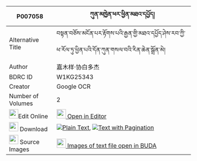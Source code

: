 |P007058|ཀུན་མཁྱེན་ཕར་ཕྱིན་མཐའ་དཔྱོད། 
| --- | --- 
|Alternative Title |བསྟན་བཅོས་མངོན་པར་རྟོགས་པའི་རྒྱན་གྱི་མཐའ་དཔྱོད་ཤེས་རབ་ཀྱི་ཕ་རོལ་ཏུ་ཕྱིན་པའི་དོན་ཀུན་གསལ་བའི་རིན་ཆེན་སྒྲོན་མེ།
|Author| 嘉木样·协白多杰
|BDRC ID | W1KG25343
|Creator | Google OCR
|Number of Volumes| 2
|<img width="25" src="https://img.icons8.com/color/25/000000/edit-property.png">Edit Online| [<img width="25" src="https://avatars.githubusercontent.com/u/45091458?s=200&v=4"> Open in Editor](http://editor.openpecha.org/P007058)
|<img width="25" src="https://img.icons8.com/fluent/48/000000/download-2.png"/>  Download | [![](https://img.icons8.com/color/20/000000/txt.png)Plain Text](https://github.com/Openpecha/P007058/releases/download/v2/kunkhyen_parchin_tacho_plain_P007058.zip), [![](https://img.icons8.com/color/20/000000/txt.png)Text with Pagination](https://github.com/Openpecha/P007058/releases/download/v2/kunkhyen_parchin_tacho_pages_P007058.zip)
|<img width="25" src="https://img.icons8.com/plasticine/100/000000/pictures-folder.png"/>  Source Images | [<img width="25" src="https://library.bdrc.io/icons/BUDA-small.svg"> Images of text file open in BUDA](https://library.bdrc.io/show/bdr:W1KG25343)